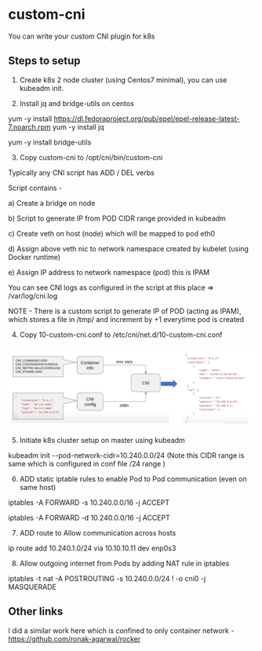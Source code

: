 # custom-cni

You can write your custom CNI plugin for k8s

## Steps to setup

1. Create k8s 2 node cluster (using Centos7 minimal), you can use kubeadm init.

2. Install jq and bridge-utils on centos

yum -y install https://dl.fedoraproject.org/pub/epel/epel-release-latest-7.noarch.rpm
yum -y install jq

yum -y install bridge-utils

3. Copy custom-cni to /opt/cni/bin/custom-cni


Typically any CNI script has ADD / DEL verbs

Script contains -

a) Create a bridge on node

b) Script to generate IP from POD CIDR range provided in kubeadm

c) Create veth on host (node) which will be mapped to pod eth0

d) Assign above veth nic to network namespace created by kubelet (using Docker runtime)

e) Assign IP address to network namespace (pod) this is IPAM


You can see CNI logs as configured in the script at this place => /var/log/cni.log

NOTE - There is a custom script to generate IP of POD (acting as IPAM), which stores a file in /tmp/ and increment by +1 everytime pod is created

4. Copy 10-custom-cni.conf to /etc/cni/net.d/10-custom-cni.conf

[![CNI-config.png](https://github.com/ronak-agarwal/custom-cni/blob/master/images/CNI-config.png)]()

5. Initiate k8s cluster setup on master using kubeadm

kubeadm init --pod-network-cidr=10.240.0.0/24 (Note this CIDR range is same which is configured in conf file /24 range )



6. ADD static iptable rules to enable Pod to Pod communication (even on same host)

iptables -A FORWARD -s 10.240.0.0/16 -j ACCEPT

iptables -A FORWARD -d 10.240.0.0/16 -j ACCEPT

7. ADD route to Allow communication across hosts

ip route add 10.240.1.0/24 via 10.10.10.11 dev enp0s3

8. Allow outgoing internet from Pods by adding NAT rule in iptables

iptables -t nat -A POSTROUTING -s 10.240.0.0/24 ! -o cni0 -j MASQUERADE


## Other links

I did a similar work here which is confined to only container network - https://github.com/ronak-agarwal/rocker
